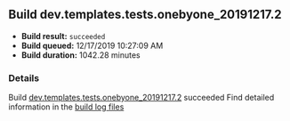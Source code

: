 ## Build dev.templates.tests.onebyone_20191217.2
- **Build result:** `succeeded`
- **Build queued:** 12/17/2019 10:27:09 AM
- **Build duration:** 1042.28 minutes
### Details
Build [dev.templates.tests.onebyone_20191217.2](https://winappstudio.visualstudio.com/web/build.aspx?pcguid=a4ef43be-68ce-4195-a619-079b4d9834c2&builduri=vstfs%3a%2f%2f%2fBuild%2fBuild%2f32360) succeeded
Find detailed information in the [build log files]()
